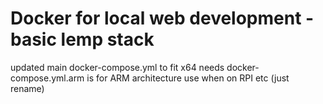 # Docker for local web development - basic lemp stack

updated main docker-compose.yml to fit x64 needs
docker-compose.yml.arm is for ARM architecture use when on RPI etc (just rename)